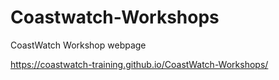 # Coastwatch-Workshops
CoastWatch Workshop webpage

https://coastwatch-training.github.io/CoastWatch-Workshops/

